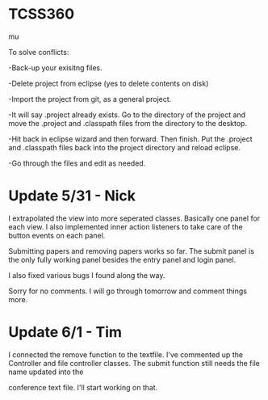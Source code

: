 TCSS360
=======

mu

To solve conflicts:

-Back-up your exisitng files.

-Delete project from eclipse (yes to delete contents on disk)

-Import the project from git, as a general project.

-It will say .project already exists. Go to the directory of the project and move the .project and .classpath files from the directory to the desktop.

-Hit back in eclipse wizard and then forward. Then finish. Put the .project and .classpath files back into the project directory and reload eclipse.

-Go through the files and edit as needed.

Update 5/31 - Nick
==================
I extrapolated the view into more seperated classes. Basically one panel for each view. I also implemented inner action listeners to take care of the button events on each panel.

Submitting papers and removing papers works so far. The submit panel is the only fully working panel besides the entry panel and login panel.

I also fixed various bugs I found along the way.

Sorry for no comments. I will go through tomorrow and comment things more.


Update 6/1 - Tim
================

I connected the remove function to the textfile. I've commented up the Controller and file controller classes. The submit function still needs the file name updated into the 

conference text file. I'll start working on that.